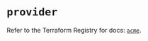 # `provider`

Refer to the Terraform Registry for docs: [`acme`](https://registry.terraform.io/providers/vancluever/acme/2.23.1/docs).
